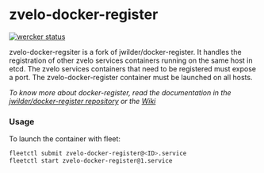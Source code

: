 zvelo-docker-register
=====================

[![wercker status](https://app.wercker.com/status/539604dd8f44e2fe2be5f46ac4442cd9/s "wercker status")](https://app.wercker.com/project/bykey/539604dd8f44e2fe2be5f46ac4442cd9)
  
zvelo-docker-regsiter is a fork of jwilder/docker-register.  It handles the registration of other zvelo services containers running on the same host in etcd.  The zvelo services containers that need to be registered must expose a port.  The zvelo-docker-register container must be launched on all hosts.
   
*To know more about docker-register, read the documentation in the [jwilder/docker-register repository](https://github.com/jwilder/docker-register) or the [Wiki](https://github.com/zvelo/zvelo-docker-register/wiki)*
 
### Usage 
To launch the container with fleet:
```zsh
fleetctl submit zvelo-docker-register@<ID>.service
fleetctl start zvelo-docker-register@1.service
```

